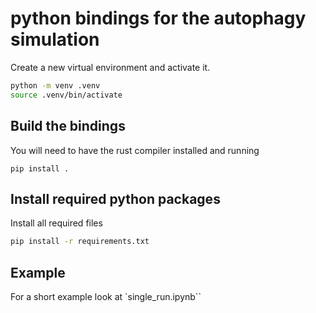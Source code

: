 # python bindings for the autophagy simulation
Create a new virtual environment and activate it.
```bash
python -m venv .venv
source .venv/bin/activate
```

## Build the bindings
You will need to have the rust compiler installed and running
```shell
pip install .
```

## Install required python packages
Install all required files
```bash
pip install -r requirements.txt
```

## Example
For a short example look at `single_run.ipynb``
